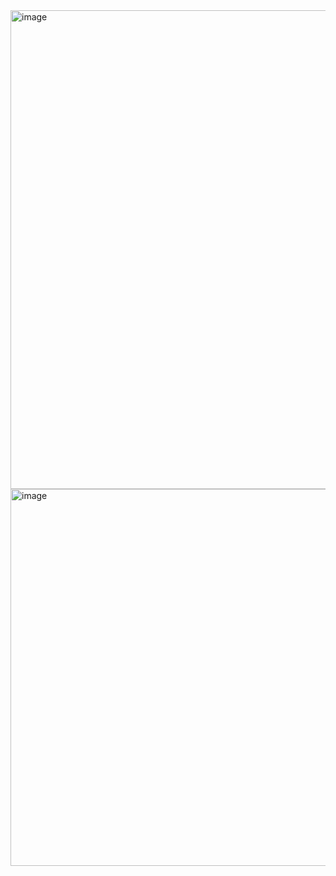 <img width="745" height="766" alt="image" src="https://github.com/user-attachments/assets/c6a9a2c9-9e26-4d12-af55-6f55fbb49917" />
<img width="888" height="603" alt="image" src="https://github.com/user-attachments/assets/54343675-cd19-4b07-8860-b55d1c15839e" />
